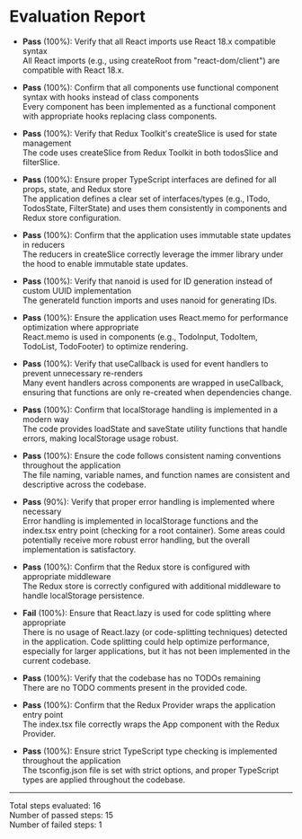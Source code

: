 # Evaluation Report

- **Pass** (100%): Verify that all React imports use React 18.x compatible syntax  
  All React imports (e.g., using createRoot from "react-dom/client") are compatible with React 18.x.

- **Pass** (100%): Confirm that all components use functional component syntax with hooks instead of class components  
  Every component has been implemented as a functional component with appropriate hooks replacing class components.

- **Pass** (100%): Verify that Redux Toolkit's createSlice is used for state management  
  The code uses createSlice from Redux Toolkit in both todosSlice and filterSlice.

- **Pass** (100%): Ensure proper TypeScript interfaces are defined for all props, state, and Redux store  
  The application defines a clear set of interfaces/types (e.g., ITodo, TodosState, FilterState) and uses them consistently in components and Redux store configuration.

- **Pass** (100%): Confirm that the application uses immutable state updates in reducers  
  The reducers in createSlice correctly leverage the immer library under the hood to enable immutable state updates.

- **Pass** (100%): Verify that nanoid is used for ID generation instead of custom UUID implementation  
  The generateId function imports and uses nanoid for generating IDs.

- **Pass** (100%): Ensure the application uses React.memo for performance optimization where appropriate  
  React.memo is used in components (e.g., TodoInput, TodoItem, TodoList, TodoFooter) to optimize rendering.

- **Pass** (100%): Verify that useCallback is used for event handlers to prevent unnecessary re-renders  
  Many event handlers across components are wrapped in useCallback, ensuring that functions are only re-created when dependencies change.

- **Pass** (100%): Confirm that localStorage handling is implemented in a modern way  
  The code provides loadState and saveState utility functions that handle errors, making localStorage usage robust.

- **Pass** (100%): Ensure the code follows consistent naming conventions throughout the application  
  The file naming, variable names, and function names are consistent and descriptive across the codebase.

- **Pass** (90%): Verify that proper error handling is implemented where necessary  
  Error handling is implemented in localStorage functions and the index.tsx entry point (checking for a root container). Some areas could potentially receive more robust error handling, but the overall implementation is satisfactory.

- **Pass** (100%): Confirm that the Redux store is configured with appropriate middleware  
  The Redux store is correctly configured with additional middleware to handle localStorage persistence.

- **Fail** (100%): Ensure that React.lazy is used for code splitting where appropriate  
  There is no usage of React.lazy (or code-splitting techniques) detected in the application. Code splitting could help optimize performance, especially for larger applications, but it has not been implemented in the current codebase.

- **Pass** (100%): Verify that the codebase has no TODOs remaining  
  There are no TODO comments present in the provided code.

- **Pass** (100%): Confirm that the Redux Provider wraps the application entry point  
  The index.tsx file correctly wraps the App component with the Redux Provider.

- **Pass** (100%): Ensure strict TypeScript type checking is implemented throughout the application  
  The tsconfig.json file is set with strict options, and proper TypeScript types are applied throughout the codebase.

---

Total steps evaluated: 16  
Number of passed steps: 15  
Number of failed steps: 1